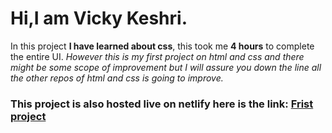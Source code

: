 # Hi,I am Vicky Keshri.

In this project **I have learned about css**, this took me **4 hours** to complete the entire UI. _However this is my first project on html and css and there might be some scope of improvement but I will assure you down the line all the other repos of html and css is going to improve._

### This project is also hosted live on netlify here is the link: [Frist project ](https://first-project-01.netlify.app "Frist project")
